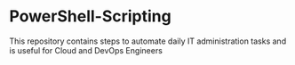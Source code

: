 # PowerShell-Scripting
This repository contains steps to automate daily IT administration tasks and is useful for Cloud and DevOps Engineers 
